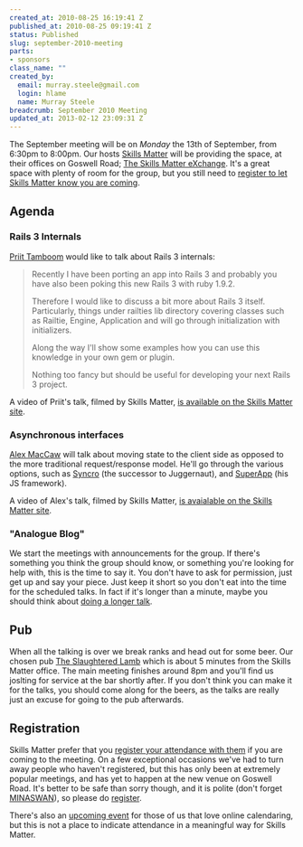 ```yaml
--- 
created_at: 2010-08-25 16:19:41 Z
published_at: 2010-08-25 09:19:41 Z
status: Published
slug: september-2010-meeting
parts: 
- sponsors
class_name: ""
created_by: 
  email: murray.steele@gmail.com
  login: hlame
  name: Murray Steele
breadcrumb: September 2010 Meeting
updated_at: 2013-02-12 23:09:31 Z
---
```


The September meeting will be on *Monday* the 13th of September, from 6:30pm to 8:00pm.  Our hosts [Skills Matter](http://skillsmatter.com/) will be providing the space, at their offices on Goswell Road; [The Skills Matter eXchange](http://skillsmatter.com/location-details/design-architecture/484/96).  It's a great space with plenty of room for the group, but you still need to <a href="#sep10registration">register to let Skills Matter know you are coming</a>.

Agenda
------

### Rails 3 Internals

[Priit Tamboom](http://priit.mx.ee/) would like to talk about Rails 3 internals:

> Recently I have been porting an app into Rails 3 and probably you have
> also been poking this new Rails 3 with ruby 1.9.2.
> 
> Therefore I would like to discuss a bit more about Rails 3 itself.
> Particularly, things under railties lib directory covering classes
> such as Railtie, Engine, Application and will go through
> initialization with initializers.
>
> Along the way I'll show some examples how you can use this knowledge
> in your own gem or plugin.
>
> Nothing too fancy but should be useful for developing your next Rails
> 3 project.

A video of Priit's talk, filmed by Skills Matter, [is available on the Skills Matter site](http://skillsmatter.com/podcast/ajax-ria/rails-3-internals).

### Asynchronous interfaces

[Alex MacCaw](http://www.eribium.org/) will talk about moving state to the client side as opposed to the more traditional request/response model.  He'll go through the various options, such as [Syncro](http://github.com/maccman/syncro) (the successor to Juggernaut), and [SuperApp](http://github.com/maccman/superapp) (his JS framework).

A video of Alex's talk, filmed by Skills Matter, [is avaialable on the Skills Matter site](http://skillsmatter.com/podcast/ajax-ria/asynchronous-interfaces).

### "Analogue Blog"

We start the meetings with announcements for the group.  If there's something you think the group should know, or something you're looking for help with, this is the time to say it.  You don't have to ask for permission, just get up and say your piece.  Just keep it short so you don't eat into the time for the scheduled talks.  In fact if it's longer than a minute, maybe you should think about [doing a longer talk](/speaking/).

Pub
---

When all the talking is over we break ranks and head out for some beer.  Our chosen pub [The Slaughtered Lamb](http://www.theslaughteredlambpub.com/) which is about 5 minutes from the Skills Matter office.  The main meeting finishes around 8pm and you'll find us joslting for service at the bar shortly after.  If you don't think you can make it for the talks, you should come along for the beers, as the talks are really just an excuse for going to the pub afterwards.

<a name="sep10registration"></a>
Registration
------------

Skills Matter prefer that you [register your attendance with them](http://skillsmatter.com/event/ajax-ria/rails-3-internals/rl-890) if you are coming to the meeting.  On a few exceptional occasions we've had to turn away people who haven't registered, but this has only been at extremely popular meetings, and has yet to happen at the new venue on Goswell Road.  It's better to be safe than sorry though, and it is polite (don't forget [MINASWAN](http://oreilly.com/ruby/excerpts/ruby-learning-rails/ruby-glossary.html#I_indexterm_d1e32036)), so please do [register](http://skillsmatter.com/event/ajax-ria/rails-3-internals/rl-890).

There's also an [upcoming event](http://upcoming.yahoo.com/event/6640513/) for those of us that love online calendaring, but this is not a place to indicate attendance in a meaningful way for Skills Matter.

